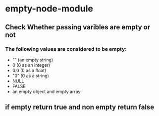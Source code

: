 # empty-node-module

## Check Whether passing varibles are empty or not 
### The following values are considered to be empty:

* "" (an empty string)
* 0 (0 as an integer)
* 0.0 (0 as a float)
* "0" (0 as a string)
* NULL
* FALSE
* an empty object and empty array


## if empty return true and non empty return false
